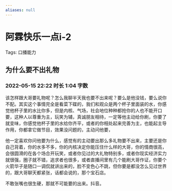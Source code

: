 ```yaml
---
aliases: null
---
```

# 阿霖快乐一点i-2

Tags: 口播能力

## 为什么要不出礼物

### 2022-05-15 22:22 时长 1:04 字数

该怎样跟大哥要礼物呢？怎么我聊半天我也要不出来呢？要么是他没钱，要么说你不配。其实这个事情完全是看菜下碟的，我们和观众是两个杯子里面装的水，你感觉他杯子里的水比你多，但是内核、气场，社会地位种种都抢你的人也不能开口要，这种人以尊重为主，玩笑为辅，真诚朋友相待，一定等他主动给你刷，你要了就变味，你感觉他杯子里的水给你齐平，或者的你相处起来完善为主，也能起主导作用，你都拿它做节目，效果没问题的，主动问他要，

他一定喜欢你问他要为什么，感觉有的主动要出那么多礼物要不出来，主要还是你自己背着，你的水多不多，你的内核决定你能压住什么样的大哥，你的情商很高，会很圆滑的在各个场合开玩笑，或者你见过的大礼物特别多，或者你现实经济实力就很强，圈子就不错，追求者也很多，或者直播间里有几个能刷大哥作证，你要个火箭华子是随口一调侃就讲出来的，脸不变色心不跳，但你要是都没怎么见过世界的，跟大哥聊天都紧张，话都会说的，那个宝石店。

不敢张嘴也很生硬，那就不可能要的出来。抖音。